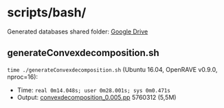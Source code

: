 # scripts/bash/

Generated databases shared folder: [Google Drive](https://drive.google.com/open?id=1rciTIe6PBdwD7wlEoS3ymiKYYTbrDcQw)

## generateConvexdecomposition.sh
`time ./generateConvexdecomposition.sh` (Ubuntu 16.04, OpenRAVE v0.9.0, nproc=16):
- Time: `real 0m14.048s; user 0m28.001s; sys 0m0.471s`
- Output: [convexdecomposition_0.005.pp](https://drive.google.com/open?id=1aoAnYYqi3b8g5s3vsYmriGfmBYQaVUqt) 5760312 (5,5M)
